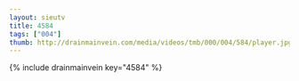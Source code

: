 ```yaml
--- 
layout: sieutv
title: 4584
tags: ["004"]
thumb: http://drainmainvein.com/media/videos/tmb/000/004/584/player.jpg
---
```

{% include drainmainvein key="4584" %} 

